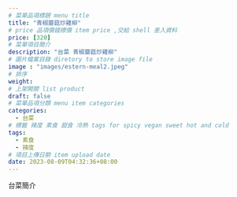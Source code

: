 ```yaml
---
# 菜單品項標題 menu title 
title: "青椒蘑菇炒雞柳"
# price 品項價錢標價 item price ,交給 shell 差入資料
price: [320] 
# 菜單項目簡介 
description: "台菜 青椒蘑菇炒雞柳"
# 圖片檔案目錄 diretory to store image file
image : "images/estern-meal2.jpeg"
# 排序
weight: 
# 上架開關 list product 
draft: false
# 菜單品項分類 menu item categories 
categories:
  - 台菜
# 標籤 辣度 素食 甜食 冷熱 tags for spicy vegan sweet hot and cold 
tags:
  - 素食
  - 辣度
# 項目上傳日期 item upload date 
date: 2023-08-09T04:32:36+08:00
---
```


台菜簡介
